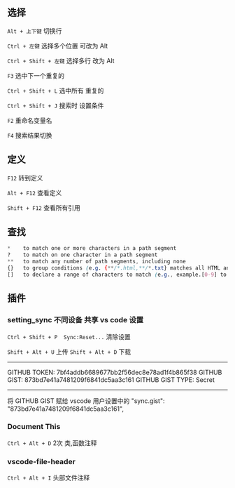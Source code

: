 
## 选择

`Alt + 上下键`   切换行

`Ctrl + 左键`     选择多个位置    可改为 Alt

`Ctrl + Shift + 左键`   选择多行   改为 Alt

`F3` 选中下一个重复的

`Ctrl + Shift + L`  选中所有 重复的

`Ctrl + Shift + J`  搜索时 设置条件


`F2` 重命名变量名

`F4` 搜索结果切换

## 定义
`F12`           转到定义

`Alt + F12`     查看定义

`Shift + F12`   查看所有引用



## 查找
```css
*    to match one or more characters in a path segment
?    to match on one character in a path segment
**   to match any number of path segments, including none
{}   to group conditions (e.g. {**/*.html,**/*.txt} matches all HTML and text files)
[]   to declare a range of characters to match (e.g., example.[0-9] to match on example.0, example.1, …)
```


## 插件

### setting_sync  不同设备 共享 vs code 设置

`Ctrl + Shift + P  Sync:Reset...` 清除设置

`Shift + Alt + U`  上传
`Shift + Alt + D`  下载

--------------------
GITHUB TOKEN: 7bf4addb6689677bb2f56dec8e78ad1f4b865f38
GITHUB GIST: 873bd7e41a7481209f6841dc5aa3c161
GITHUB GIST TYPE: Secret

--------------------


将 GITHUB GIST 赋给  vscode 用户设置中的
"sync.gist": "873bd7e41a7481209f6841dc5aa3c161",



### Document This
`Ctrl + Alt + D`  2次  类,函数注释

### vscode-file-header
`Ctrl + Alt + I`   头部文件注释

 
